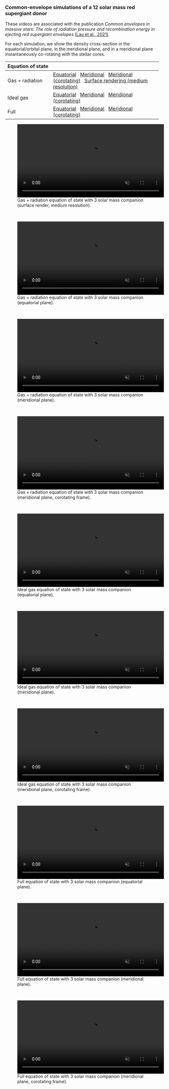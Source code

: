 ### Common-envelope simulations of a 12 solar mass red supergiant donor
These videos are associated with the publication *Common envelopes in massive stars: The role of radiation pressure and recombination energy in ejecting red supergiant envelopes* [(Lau et al., 2021)](https://ui.adsabs.harvard.edu/abs/2021arXiv211100923L/abstract).

For each simulation, we show the density cross-section in the equatorial/orbital plane, in the meridional plane, and in a meridional plane instantaneously co-rotating with the stellar cores.

| Equation&nbsp;of&nbsp;state | |
| ----------- | ----------- |
| Gas + radiation | <a href="#2M_3M_gasrad_xy">Equatorial</a> &nbsp; <a href="#2M_3M_gasrad_xz">Meridional</a> &nbsp; <a href="#2M_3M_gasrad_xz_corotate">Meridional (corotating)</a> &nbsp; <a href="#500k_3M_gasrad_surf">Surface rendering (medium resolution)</a>|
| Ideal gas | <a href="#2M_3M_ideal_xy">Equatorial</a> &nbsp; <a href="#2M_3M_ideal_xz">Meridional</a> &nbsp; <a href="#2M_3M_ideal_xz_corotate">Meridional (corotating)</a>|
| Full | <a href="#2M_3M_mesa_xy">Equatorial</a> &nbsp; <a href="#2M_3M_mesa_xz">Meridional</a> &nbsp; <a href="#2M_3M_mesa_xz_corotate">Meridional (corotating)</a>|

 <figure>
      <a id="500k_3M_gasrad_surf">
      <video class="center" src="/publication_videos/500k_3M_gasrad_surf.mp4" width="480" controls playsinline muted >Sorry, your browser doesn't support embedded videos</video>
      </a>
      <figcaption>Gas + radiation equation of state with 3 solar mass companion (surface render, medium resolution).</figcaption>
 </figure>
 <br>
 <figure>
      <a id="2M_3M_gasrad_xy">
      <video class="center" src="/publication_videos/2M_3M_gasrad_xy.mp4" width="480" controls playsinline muted >Sorry, your browser doesn't support embedded videos</video>
      </a>
      <figcaption>Gas + radiation equation of state with 3 solar mass companion (equatorial plane).</figcaption>
 </figure>
 <br>
 <figure>
      <a id="2M_3M_gasrad_xz">
      <video class="center" src="/publication_videos/2M_3M_gasrad_xz.mp4" width="480" controls playsinline muted >Sorry, your browser doesn't support embedded videos</video>
      </a>
      <figcaption>Gas + radiation equation of state with 3 solar mass companion (meridional plane).</figcaption>
 </figure>
 <br>
 <figure>
      <a id="2M_3M_gasrad_xz_corotate">
      <video class="center" src="/publication_videos/2M_3M_gasrad_xz_corotate.mp4" width="480" controls playsinline muted >Sorry, your browser doesn't support embedded videos</video>
      </a>
      <figcaption>Gas + radiation equation of state with 3 solar mass companion (meridional plane, corotating frame).</figcaption>
 </figure>
 <br>
 <figure>
      <a id="2M_3M_ideal_xy">
      <video class="center" src="/publication_videos/2M_3M_ideal_xy.mp4" width="480" controls playsinline muted >Sorry, your browser doesn't support embedded videos</video>
      </a>
      <figcaption>Ideal gas equation of state with 3 solar mass companion (equatorial plane).</figcaption>
 </figure>
 <br>
  <figure>
      <a id="2M_3M_ideal_xz">
      <video class="center" src="/publication_videos/2M_3M_ideal_xz.mp4" width="480" controls playsinline muted >Sorry, your browser doesn't support embedded videos</video>
      </a>
      <figcaption>Ideal gas equation of state with 3 solar mass companion (meridional plane).</figcaption>
 </figure>
 <br>
  <figure>
      <a id="2M_3M_ideal_xz_corotate">
      <video class="center" src="/publication_videos/2M_3M_ideal_xz_corotate.mp4" width="480" controls playsinline muted >Sorry, your browser doesn't support embedded videos</video>
      </a>
      <figcaption>Ideal gas equation of state with 3 solar mass companion (meridional plane, corotating frame).</figcaption>
 </figure>
 <br>
  <figure>
      <a id="2M_3M_mesa_xy">
      <video class="center" src="/publication_videos/2M_3M_mesa_xy.mp4" width="480" controls playsinline muted >Sorry, your browser doesn't support embedded videos</video>
      </a>
      <figcaption>Full equation of state with 3 solar mass companion (equatorial plane).</figcaption>
 </figure>
 <br>
 <figure>
      <a id="2M_3M_mesa_xz">
      <video class="center" src="/publication_videos/2M_3M_mesa_xz.mp4" width="480" controls playsinline muted >Sorry, your browser doesn't support embedded videos</video>
      </a>
      <figcaption>Full equation of state with 3 solar mass companion (meridional plane).</figcaption>
 </figure>
 <br>
  <figure>
      <a id="2M_3M_mesa_xz_corotate">
      <video class="center" src="/publication_videos/2M_3M_mesa_xz_corotate.mp4" width="480" controls playsinline muted >Sorry, your browser doesn't support embedded videos</video>
      </a>
      <figcaption>Full equation of state with 3 solar mass companion (meridional plane, corotating frame).</figcaption>
 </figure>